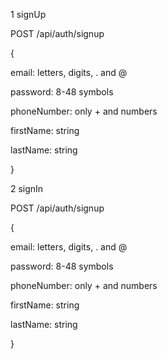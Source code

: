 1 signUp

POST /api/auth/signup

{

  email: letters, digits, . and @
  
  password: 8-48 symbols
  
  phoneNumber: only + and numbers
  
  firstName: string
  
  lastName: string
  
}



2 signIn

POST /api/auth/signup

{

  email: letters, digits, . and @
  
  password: 8-48 symbols
  
  phoneNumber: only + and numbers
  
  firstName: string
  
  lastName: string
  
}
